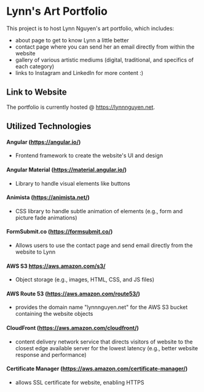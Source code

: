 # Lynn's Art Portfolio

This project is to host Lynn Nguyen's art portfolio, which includes:
- about page to get to know Lynn a little better
- contact page where you can send her an email directly from within the website
- gallery of various artistic mediums (digital, traditional, and specifics of each category)
- links to Instagram and LinkedIn for more content :)

## Link to Website

The portfolio is currently hosted @ https://lynnnguyen.net.

## Utilized Technologies

#### Angular (https://angular.io/)
- Frontend framework to create the website's UI and design

#### Angular Material (https://material.angular.io/)
- Library to handle visual elements like buttons

#### Animista (https://animista.net/)
- CSS library to handle subtle animation of elements (e.g., form and picture fade animations)

#### FormSubmit.co (https://formsubmit.co/)
- Allows users to use the contact page and send email directly from the website to Lynn

#### AWS S3 https://aws.amazon.com/s3/
- Object storage (e.g., images, HTML, CSS, and JS files)

#### AWS Route 53 (https://aws.amazon.com/route53/)
- provides the domain name "lynnnguyen.net" for the AWS S3 bucket containing the website objects

#### CloudFront (https://aws.amazon.com/cloudfront/)
- content delivery network service that directs visitors of website to the closest edge available server for the lowest latency (e.g., better website response and performance)

#### Certificate Manager (https://aws.amazon.com/certificate-manager/)
- allows SSL certificate for website, enabling HTTPS


